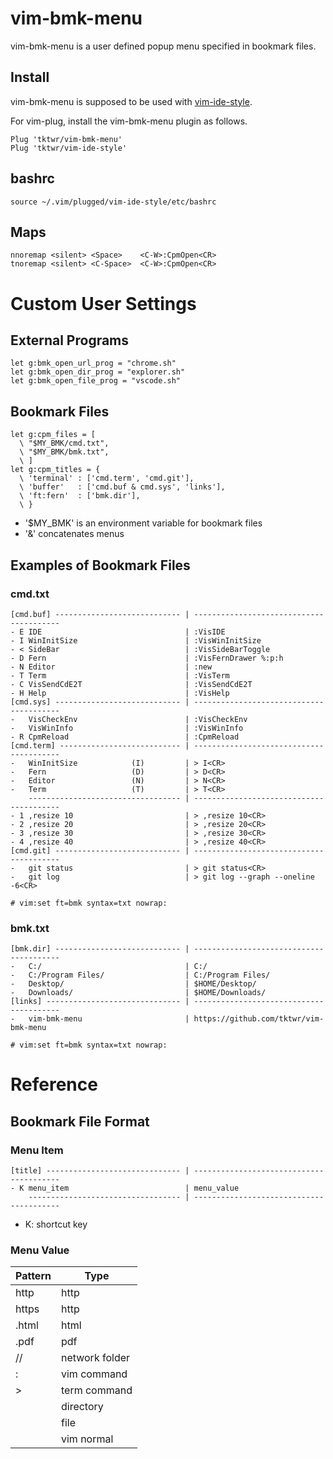 # vim-bmk-menu

vim-bmk-menu is a user defined popup menu specified in bookmark files.

## Install

vim-bmk-menu is supposed to be used with
[vim-ide-style](https://github.com/tktwr/vim-ide-style).

For vim-plug, install the vim-bmk-menu plugin as follows.
~~~
Plug 'tktwr/vim-bmk-menu'
Plug 'tktwr/vim-ide-style'
~~~

## bashrc

~~~
source ~/.vim/plugged/vim-ide-style/etc/bashrc
~~~

## Maps

~~~
nnoremap <silent> <Space>    <C-W>:CpmOpen<CR>
tnoremap <silent> <C-Space>  <C-W>:CpmOpen<CR>
~~~

# Custom User Settings

## External Programs
~~~
let g:bmk_open_url_prog = "chrome.sh"
let g:bmk_open_dir_prog = "explorer.sh"
let g:bmk_open_file_prog = "vscode.sh"
~~~

## Bookmark Files
~~~
let g:cpm_files = [
  \ "$MY_BMK/cmd.txt",
  \ "$MY_BMK/bmk.txt",
  \ ]
let g:cpm_titles = {
  \ 'terminal' : ['cmd.term', 'cmd.git'],
  \ 'buffer'   : ['cmd.buf & cmd.sys', 'links'],
  \ 'ft:fern'  : ['bmk.dir'],
  \ }
~~~

- '$MY_BMK' is an environment variable for bookmark files
- '&' concatenates menus

## Examples of Bookmark Files

### cmd.txt
~~~
[cmd.buf] ---------------------------- | ----------------------------------------
- E IDE                                | :VisIDE
- I WinInitSize                        | :VisWinInitSize
- < SideBar                            | :VisSideBarToggle
- D Fern                               | :VisFernDrawer %:p:h
- N Editor                             | :new
- T Term                               | :VisTerm
- C VisSendCdE2T                       | :VisSendCdE2T
- H Help                               | :VisHelp
[cmd.sys] ---------------------------- | ----------------------------------------
-   VisCheckEnv                        | :VisCheckEnv
-   VisWinInfo                         | :VisWinInfo
- R CpmReload                          | :CpmReload
[cmd.term] --------------------------- | ----------------------------------------
-   WinInitSize            (I)         | > I<CR>
-   Fern                   (D)         | > D<CR>
-   Editor                 (N)         | > N<CR>
-   Term                   (T)         | > T<CR>
    ---------------------------------- | ----------------------------------------
- 1 ,resize 10                         | > ,resize 10<CR>
- 2 ,resize 20                         | > ,resize 20<CR>
- 3 ,resize 30                         | > ,resize 30<CR>
- 4 ,resize 40                         | > ,resize 40<CR>
[cmd.git] ---------------------------- | ----------------------------------------
-   git status                         | > git status<CR>
-   git log                            | > git log --graph --oneline -6<CR>

# vim:set ft=bmk syntax=txt nowrap:
~~~

### bmk.txt
~~~
[bmk.dir] ---------------------------- | ----------------------------------------
-   C:/                                | C:/
-   C:/Program Files/                  | C:/Program Files/
-   Desktop/                           | $HOME/Desktop/
-   Downloads/                         | $HOME/Downloads/
[links] ------------------------------ | ----------------------------------------
-   vim-bmk-menu                       | https://github.com/tktwr/vim-bmk-menu

# vim:set ft=bmk syntax=txt nowrap:
~~~

# Reference

## Bookmark File Format

### Menu Item
~~~
[title] ------------------------------ | ----------------------------------------
- K menu_item                          | menu_value
    ---------------------------------- | ----------------------------------------
~~~

- K: shortcut key

### Menu Value

| Pattern | Type           |
| ---     | ---            |
| http    | http           |
| https   | http           |
| .html   | html           |
| .pdf    | pdf            |
| //      | network folder |
| :       | vim command    |
| >       | term command   |
|         | directory      |
|         | file           |
|         | vim normal     |

